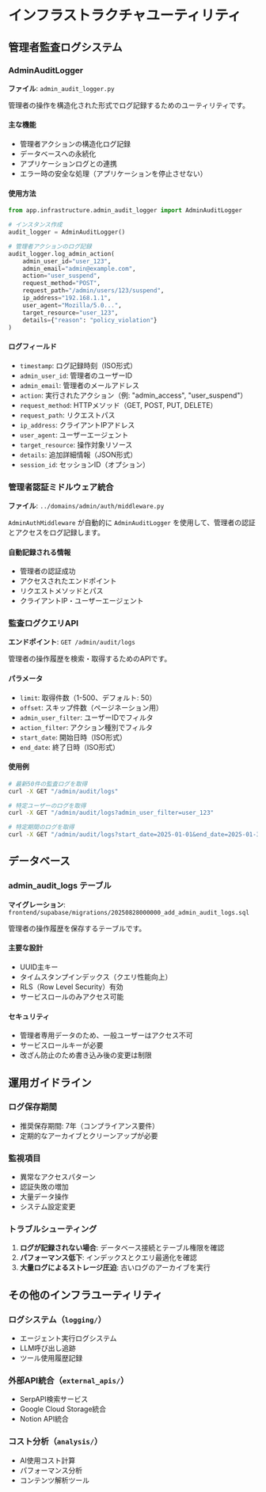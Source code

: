 # インフラストラクチャユーティリティ


## 管理者監査ログシステム

### AdminAuditLogger

**ファイル**: `admin_audit_logger.py`

管理者の操作を構造化された形式でログ記録するためのユーティリティです。

#### 主な機能
- 管理者アクションの構造化ログ記録
- データベースへの永続化
- アプリケーションログとの連携
- エラー時の安全な処理（アプリケーションを停止させない）

#### 使用方法

```python
from app.infrastructure.admin_audit_logger import AdminAuditLogger

# インスタンス作成
audit_logger = AdminAuditLogger()

# 管理者アクションのログ記録
audit_logger.log_admin_action(
    admin_user_id="user_123",
    admin_email="admin@example.com",
    action="user_suspend",
    request_method="POST",
    request_path="/admin/users/123/suspend",
    ip_address="192.168.1.1",
    user_agent="Mozilla/5.0...",
    target_resource="user_123",
    details={"reason": "policy_violation"}
)
```

#### ログフィールド
- `timestamp`: ログ記録時刻（ISO形式）
- `admin_user_id`: 管理者のユーザーID
- `admin_email`: 管理者のメールアドレス
- `action`: 実行されたアクション（例: "admin_access", "user_suspend"）
- `request_method`: HTTPメソッド（GET, POST, PUT, DELETE）
- `request_path`: リクエストパス
- `ip_address`: クライアントIPアドレス
- `user_agent`: ユーザーエージェント
- `target_resource`: 操作対象リソース
- `details`: 追加詳細情報（JSON形式）
- `session_id`: セッションID（オプション）

### 管理者認証ミドルウェア統合

**ファイル**: `../domains/admin/auth/middleware.py`

`AdminAuthMiddleware` が自動的に `AdminAuditLogger` を使用して、管理者の認証とアクセスをログ記録します。

#### 自動記録される情報
- 管理者の認証成功
- アクセスされたエンドポイント
- リクエストメソッドとパス
- クライアントIP・ユーザーエージェント

### 監査ログクエリAPI

**エンドポイント**: `GET /admin/audit/logs`

管理者の操作履歴を検索・取得するためのAPIです。

#### パラメータ
- `limit`: 取得件数（1-500、デフォルト: 50）
- `offset`: スキップ件数（ページネーション用）
- `admin_user_filter`: ユーザーIDでフィルタ
- `action_filter`: アクション種別でフィルタ
- `start_date`: 開始日時（ISO形式）
- `end_date`: 終了日時（ISO形式）

#### 使用例

```bash
# 最新50件の監査ログを取得
curl -X GET "/admin/audit/logs"

# 特定ユーザーのログを取得
curl -X GET "/admin/audit/logs?admin_user_filter=user_123"

# 特定期間のログを取得
curl -X GET "/admin/audit/logs?start_date=2025-01-01&end_date=2025-01-31"
```

## データベース

### admin_audit_logs テーブル

**マイグレーション**: `frontend/supabase/migrations/20250828000000_add_admin_audit_logs.sql`

管理者の操作履歴を保存するテーブルです。

#### 主要な設計
- UUID主キー
- タイムスタンプインデックス（クエリ性能向上）
- RLS（Row Level Security）有効
- サービスロールのみアクセス可能

#### セキュリティ
- 管理者専用データのため、一般ユーザーはアクセス不可
- サービスロールキーが必要
- 改ざん防止のため書き込み後の変更は制限

## 運用ガイドライン

### ログ保存期間
- 推奨保存期間: 7年（コンプライアンス要件）
- 定期的なアーカイブとクリーンアップが必要

### 監視項目
- 異常なアクセスパターン
- 認証失敗の増加
- 大量データ操作
- システム設定変更

### トラブルシューティング
1. **ログが記録されない場合**: データベース接続とテーブル権限を確認
2. **パフォーマンス低下**: インデックスとクエリ最適化を確認
3. **大量ログによるストレージ圧迫**: 古いログのアーカイブを実行

## その他のインフラユーティリティ

### ログシステム（`logging/`）
- エージェント実行ログシステム
- LLM呼び出し追跡
- ツール使用履歴記録

### 外部API統合（`external_apis/`）
- SerpAPI検索サービス
- Google Cloud Storage統合
- Notion API統合

### コスト分析（`analysis/`）
- AI使用コスト計算
- パフォーマンス分析
- コンテンツ解析ツール